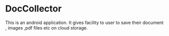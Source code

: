 # DocCollector
This is an android application. It gives facility to user to save their document , images ,pdf files etc on cloud storage.
